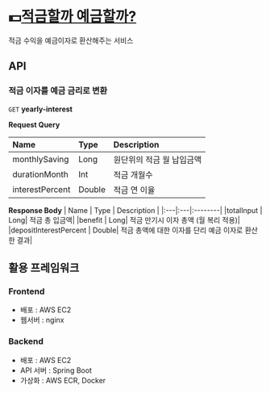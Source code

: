 # 💵[적금할까 예금할까?](http://ec2-15-164-250-132.ap-northeast-2.compute.amazonaws.com:443/)

적금 수익을 예금이자로 환산해주는 서비스

## API

### 적금 이자를 예금 금리로 변환
`GET` **yearly-interest**

**Request Query**

| Name | Type | Description
|:---|:---|:---|
|<a>monthlySaving<a> | Long| 원단위의 적금 월 납입금액|
|<a>durationMonth<a> | Int| 적금 개월수|
|<a>interestPercent<a> | Double| 적금 연 이율|

**Response Body**
| Name | Type | Description |
|:---|:---|:--------|
|<a>totalInput<a> | Long| 적금 총 입금액|
|<a>benefit<a> | Long| 적금 만기시 이자 총액 (월 복리 적용)|
|<a>depositInterestPercent<a> | Double| 적금 총액에 대한 이자를 단리 예금 이자로 환산한 결과|


## 활용 프레임워크

### Frontend
- 배포 : AWS EC2 
- 웹서버 : nginx

### Backend
- 배포 : AWS EC2
- API 서버 : Spring Boot
- 가상화 : AWS ECR, Docker

